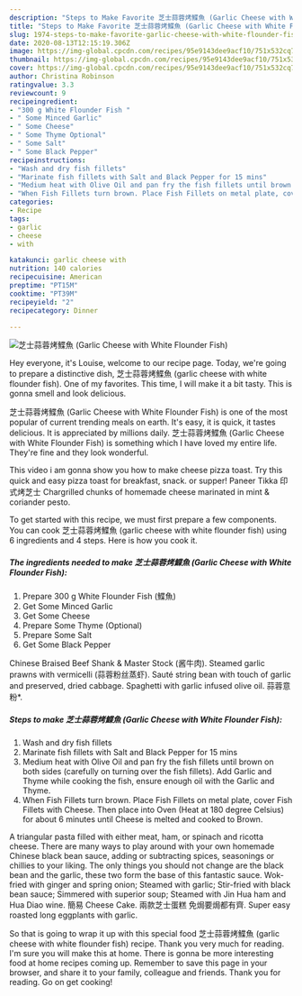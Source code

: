 ```yaml
---
description: "Steps to Make Favorite 芝士蒜蓉烤鰈魚 (Garlic Cheese with White Flounder Fish)"
title: "Steps to Make Favorite 芝士蒜蓉烤鰈魚 (Garlic Cheese with White Flounder Fish)"
slug: 1974-steps-to-make-favorite-garlic-cheese-with-white-flounder-fish
date: 2020-08-13T12:15:19.306Z
image: https://img-global.cpcdn.com/recipes/95e9143dee9acf10/751x532cq70/芝士蒜蓉烤鰈魚-garlic-cheese-with-white-flounder-fish-recipe-main-photo.jpg
thumbnail: https://img-global.cpcdn.com/recipes/95e9143dee9acf10/751x532cq70/芝士蒜蓉烤鰈魚-garlic-cheese-with-white-flounder-fish-recipe-main-photo.jpg
cover: https://img-global.cpcdn.com/recipes/95e9143dee9acf10/751x532cq70/芝士蒜蓉烤鰈魚-garlic-cheese-with-white-flounder-fish-recipe-main-photo.jpg
author: Christina Robinson
ratingvalue: 3.3
reviewcount: 9
recipeingredient:
- "300 g White Flounder Fish "
- " Some Minced Garlic"
- " Some Cheese"
- " Some Thyme Optional"
- " Some Salt"
- " Some Black Pepper"
recipeinstructions:
- "Wash and dry fish fillets"
- "Marinate fish fillets with Salt and Black Pepper for 15 mins"
- "Medium heat with Olive Oil and pan fry the fish fillets until brown on both sides (carefully on turning over the fish fillets). Add Garlic and Thyme while cooking the fish, ensure enough oil with the Garlic and Thyme."
- "When Fish Fillets turn brown. Place Fish Fillets on metal plate, cover Fish Fillets with Cheese. Then place into Oven (Heat at 180 degree Celsius) for about 6 minutes until Cheese is melted and cooked to Brown."
categories:
- Recipe
tags:
- garlic
- cheese
- with

katakunci: garlic cheese with 
nutrition: 140 calories
recipecuisine: American
preptime: "PT15M"
cooktime: "PT39M"
recipeyield: "2"
recipecategory: Dinner

---
```



![芝士蒜蓉烤鰈魚 (Garlic Cheese with White Flounder Fish)](https://img-global.cpcdn.com/recipes/95e9143dee9acf10/751x532cq70/芝士蒜蓉烤鰈魚-garlic-cheese-with-white-flounder-fish-recipe-main-photo.jpg)

Hey everyone, it's Louise, welcome to our recipe page. Today, we're going to prepare a distinctive dish, 芝士蒜蓉烤鰈魚 (garlic cheese with white flounder fish). One of my favorites. This time, I will make it a bit tasty. This is gonna smell and look delicious.

芝士蒜蓉烤鰈魚 (Garlic Cheese with White Flounder Fish) is one of the most popular of current trending meals on earth. It's easy, it is quick, it tastes delicious. It is appreciated by millions daily. 芝士蒜蓉烤鰈魚 (Garlic Cheese with White Flounder Fish) is something which I have loved my entire life. They're fine and they look wonderful.

This video i am gonna show you how to make cheese pizza toast. Try this quick and easy pizza toast for breakfast, snack. or supper! Paneer Tikka 印式烤芝士 Chargrilled chunks of homemade cheese marinated in mint &amp; coriander pesto.


To get started with this recipe, we must first prepare a few components. You can cook 芝士蒜蓉烤鰈魚 (garlic cheese with white flounder fish) using 6 ingredients and 4 steps. Here is how you cook it.

<!--inarticleads1-->

##### The ingredients needed to make 芝士蒜蓉烤鰈魚 (Garlic Cheese with White Flounder Fish):

1. Prepare 300 g White Flounder Fish (鰈魚)
1. Get  Some Minced Garlic
1. Get  Some Cheese
1. Prepare  Some Thyme (Optional)
1. Prepare  Some Salt
1. Get  Some Black Pepper


Chinese Braised Beef Shank &amp; Master Stock (酱牛肉). Steamed garlic prawns with vermicelli (蒜蓉粉丝蒸虾). Sauté string bean with touch of garlic and preserved, dried cabbage. Spaghetti with garlic infused olive oil. 蒜蓉意粉*. 

<!--inarticleads2-->

##### Steps to make 芝士蒜蓉烤鰈魚 (Garlic Cheese with White Flounder Fish):

1. Wash and dry fish fillets
1. Marinate fish fillets with Salt and Black Pepper for 15 mins
1. Medium heat with Olive Oil and pan fry the fish fillets until brown on both sides (carefully on turning over the fish fillets). Add Garlic and Thyme while cooking the fish, ensure enough oil with the Garlic and Thyme.
1. When Fish Fillets turn brown. Place Fish Fillets on metal plate, cover Fish Fillets with Cheese. Then place into Oven (Heat at 180 degree Celsius) for about 6 minutes until Cheese is melted and cooked to Brown.


A triangular pasta filled with either meat, ham, or spinach and ricotta cheese. There are many ways to play around with your own homemade Chinese black bean sauce, adding or subtracting spices, seasonings or chillies to your liking. The only things you should not change are the black bean and the garlic, these two form the base of this fantastic sauce. Wok-fried with ginger and spring onion; Steamed with garlic; Stir-fried with black bean sauce; Simmered with superior soup; Steamed with Jin Hua ham and Hua Diao wine. 簡易 Cheese Cake. 兩款芝士蛋糕 免焗要焗都有齊. Super easy roasted long eggplants with garlic. 

So that is going to wrap it up with this special food 芝士蒜蓉烤鰈魚 (garlic cheese with white flounder fish) recipe. Thank you very much for reading. I'm sure you will make this at home. There is gonna be more interesting food at home recipes coming up. Remember to save this page in your browser, and share it to your family, colleague and friends. Thank you for reading. Go on get cooking!
